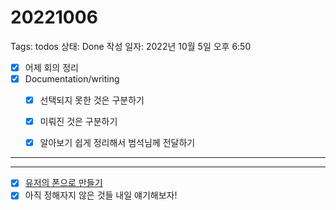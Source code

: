 # 20221006

Tags: todos
상태: Done
작성 일자: 2022년 10월 5일 오후 6:50

- [x]  어제 회의 정리
- [x]  Documentation/writing
    - [x]  선택되지 못한 것은 구분하기
    - [x]  미뤄진 것은 구분하기
    - [x]  알아보기 쉽게 정리해서 범석님께 전달하기
    

---

---

- [x]  [유저의 폰으로 만들기](%F0%9F%91%A8%E2%80%8D%F0%9F%92%BBuse%20case%20research%20b9e3423e540c4656902d2bd9efb23bc9.md)
- [x]  아직 정해자지 않은 것들 내일 얘기해보자!